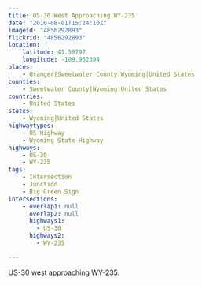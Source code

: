 ```yaml
---
title: US-30 West Approaching WY-235
date: "2010-08-01T15:24:10Z"
imageid: "4856292893"
flickrid: "4856292893"
location:
    latitude: 41.59797
    longitude: -109.952394
places:
    - Granger|Sweetwater County|Wyoming|United States
counties:
    - Sweetwater County|Wyoming|United States
countries:
    - United States
states:
    - Wyoming|United States
highwaytypes:
    - US Highway
    - Wyoming State Highway
highways:
    - US-30
    - WY-235
tags:
    - Intersection
    - Junction
    - Big Green Sign
intersections:
    - overlap1: null
      overlap2: null
      highways1:
        - US-30
      highways2:
        - WY-235

---
```

US-30 west approaching WY-235.